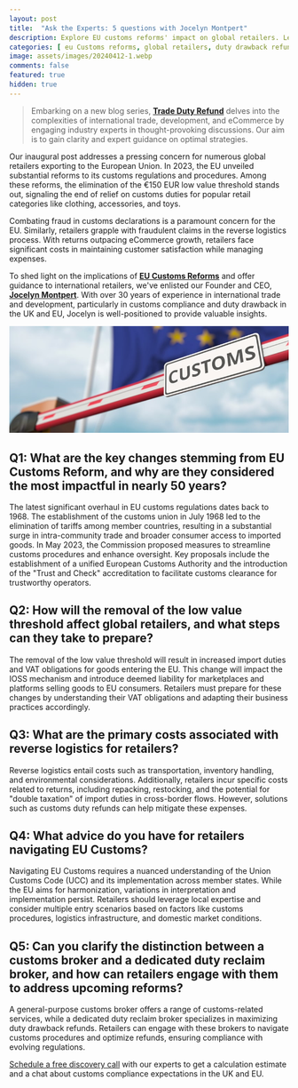 ```yaml
---
layout: post
title:  "Ask the Experts: 5 questions with Jocelyn Montpert"
description: Explore EU customs reforms' impact on global retailers. Learn VAT implications, reverse logistics costs, & optimize duty drawback refunds.
categories: [ eu Customs reforms, global retailers, duty drawback refunds, vat implications, ask the expert]
image: assets/images/20240412-1.webp
comments: false
featured: true
hidden: true
---
```

>Embarking on a new blog series, [**Trade Duty Refund**](https://tradedutyrefund.com) delves into the complexities of international trade, development, and eCommerce by engaging industry experts in thought-provoking discussions. Our aim is to gain clarity and expert guidance on optimal strategies.

Our inaugural post addresses a pressing concern for numerous global retailers exporting to the European Union. In 2023, the EU unveiled substantial reforms to its customs regulations and procedures. Among these reforms, the elimination of the €150 EUR low value threshold stands out, signaling the end of relief on customs duties for popular retail categories like clothing, accessories, and toys.

Combating fraud in customs declarations is a paramount concern for the EU. Similarly, retailers grapple with fraudulent claims in the reverse logistics process. With returns outpacing eCommerce growth, retailers face significant costs in maintaining customer satisfaction while managing expenses.

To shed light on the implications of [**EU Customs Reforms**](https://taxation-customs.ec.europa.eu/customs-4/eu-customs-reform_en) and offer guidance to international retailers, we've enlisted our Founder and CEO, [**Jocelyn Montpert**](https://tradedutyrefund.com/jocelyn-montpert.html). With over 30 years of experience in international trade and development, particularly in customs compliance and duty drawback in the UK and EU, Jocelyn is well-positioned to provide valuable insights.

![The image shows a customs border barrier as an illustration of the EU Customs Union](/assets/images/20240412-2.jpg)

## Q1: What are the key changes stemming from EU Customs Reform, and why are they considered the most impactful in nearly 50 years?
The latest significant overhaul in EU customs regulations dates back to 1968. The establishment of the customs union in July 1968 led to the elimination of tariffs among member countries, resulting in a substantial surge in intra-community trade and broader consumer access to imported goods. In May 2023, the Commission proposed measures to streamline customs procedures and enhance oversight. Key proposals include the establishment of a unified European Customs Authority and the introduction of the "Trust and Check" accreditation to facilitate customs clearance for trustworthy operators.

## Q2: How will the removal of the low value threshold affect global retailers, and what steps can they take to prepare?
The removal of the low value threshold will result in increased import duties and VAT obligations for goods entering the EU. This change will impact the IOSS mechanism and introduce deemed liability for marketplaces and platforms selling goods to EU consumers. Retailers must prepare for these changes by understanding their VAT obligations and adapting their business practices accordingly.

## Q3: What are the primary costs associated with reverse logistics for retailers?
Reverse logistics entail costs such as transportation, inventory handling, and environmental considerations. Additionally, retailers incur specific costs related to returns, including repacking, restocking, and the potential for "double taxation" of import duties in cross-border flows. However, solutions such as customs duty refunds can help mitigate these expenses.

## Q4: What advice do you have for retailers navigating EU Customs?
Navigating EU Customs requires a nuanced understanding of the Union Customs Code (UCC) and its implementation across member states. While the EU aims for harmonization, variations in interpretation and implementation persist. Retailers should leverage local expertise and consider multiple entry scenarios based on factors like customs procedures, logistics infrastructure, and domestic market conditions.

## Q5: Can you clarify the distinction between a customs broker and a dedicated duty reclaim broker, and how can retailers engage with them to address upcoming reforms?
A general-purpose customs broker offers a range of customs-related services, while a dedicated duty reclaim broker specializes in maximizing duty drawback refunds. Retailers can engage with these brokers to navigate customs procedures and optimize refunds, ensuring compliance with evolving regulations.

[Schedule a free discovery call](https://zcal.co/i/ipvlgNrr) with our experts to get a calculation estimate and a chat about customs compliance expectations in the UK and EU.